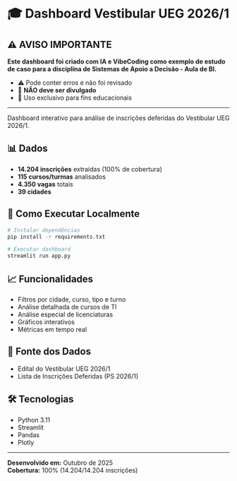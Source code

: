 # 🎓 Dashboard Vestibular UEG 2026/1

## ⚠️ AVISO IMPORTANTE

**Este dashboard foi criado com IA e VibeCoding como exemplo de estudo de caso para a disciplina de Sistemas de Apoio a Decisão - Aula de BI.**

- ⚠️ Pode conter erros e não foi revisado
- 🚫 **NÃO deve ser divulgado**
- 🏫 Uso exclusivo para fins educacionais

---

Dashboard interativo para análise de inscrições deferidas do Vestibular UEG 2026/1.

## 📊 Dados

- **14.204 inscrições** extraídas (100% de cobertura)
- **115 cursos/turmas** analisados
- **4.350 vagas** totais
- **39 cidades**

## 🚀 Como Executar Localmente

```bash
# Instalar dependências
pip install -r requirements.txt

# Executar dashboard
streamlit run app.py
```

## 📈 Funcionalidades

- Filtros por cidade, curso, tipo e turno
- Análise detalhada de cursos de TI
- Análise especial de licenciaturas
- Gráficos interativos
- Métricas em tempo real

## 📁 Fonte dos Dados

- Edital do Vestibular UEG 2026/1
- Lista de Inscrições Deferidas (PS 2026/1)

## 🛠️ Tecnologias

- Python 3.11
- Streamlit
- Pandas
- Plotly

---

**Desenvolvido em:** Outubro de 2025  
**Cobertura:** 100% (14.204/14.204 inscrições)

